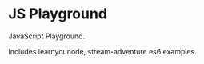 JS Playground
==========

JavaScript Playground.

Includes learnyounode, stream-adventure es6 examples.

